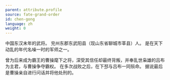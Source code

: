 ```yaml
---
parent: attribute.profile
source: fate-grand-order
id: chen-gong
language: zh
weight: 0
---
```


中国东汉末年的武将。
兖州东郡东武阳县（现山东省聊城市莘县）人。
是在天下动乱的年代名噪一时的军师之一。

曾为后来成为霸王的曹操麾下之将，深受其信任却最终背叛，并奉乱世枭雄的吕布为主君，与曹操争夺霸权。
在多次战败之后，在下邳与吕布一同殒命。
据说最后是曹操亲自进行问话并将他处刑的。
